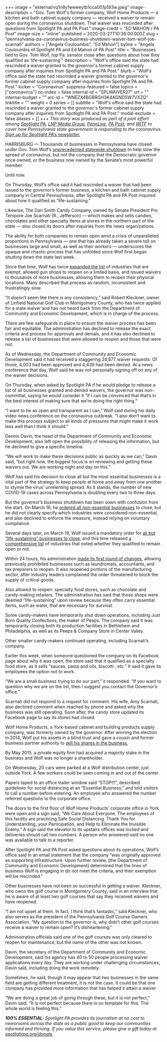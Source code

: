 +++
image = "external/vq1n8y1weweytb1cca001p193w.jpeg"
image-description = "Gov. Tom Wolf's former company, Wolf Home Products — a kitchen and bath cabinet supply company — received a waiver to remain open during the coronavirus shutdown. That waiver was rescinded after questions from Spotlight PA and PA Post."
image-credit = "ED MAHON / PA Post"
image-size = "inline"
published = 2020-03-27T10:36:00.000Z
slug = "pennsylvania-pa-coronavirus-business-shutdown-waiver-tom-wolf-joe-scarnati"
authors = ["Angela Couloumbis", "Ed Mahon"]
byline = "Angela Couloumbis of Spotlight PA and Ed Mahon of PA Post"
title = "Businesses tied to Gov. Tom Wolf, top Pa. senator close after questions about how they qualified as ‘life-sustaining’"
description = "Wolf's office said the state had rescinded a waiver granted to the governor's former cabinet supply company after inquiries from Spotlight PA and PA Post."
blurb = "Wolf's office said the state had rescinded a waiver granted to the governor's former cabinet supply company after inquiries from Spotlight PA and PA Post."
kicker = "Coronavirus"
suppress-featured = false
topics = ["coronavirus"]
no-index = false
internal-id = "SPLWAIVER27"
url = ""
internal-budget = ""
arc-id = "WNEZX4BGBRGH3K4AGND5W7VXZQ"
linktitle = ""
weight = 0
series = []
subtitle = "Wolf's office said the state had rescinded a waiver granted to the governor's former cabinet supply company after inquiries from Spotlight PA and PA Post."
modal-exclude = false
aliases = []
+++
<i>This story was produced as part of a joint effort among </i><a href="https://www.spotlightpa.org/"><i>Spotlight PA</i></a><i>, </i><a href="https://lancasteronline.com/"><i>LNP Media Group</i></a><i>, </i><a href="https://www.pennlive.com/"><i>PennLive</i></a><i>, </i><a href="https://papost.org/"><i>PA Post</i></a><i>, and </i><a href="https://www.witf.org/"><i>WITF</i></a><i> to cover how Pennsylvania state government is responding to the coronavirus. </i><a href="https://www.spotlightpa.org/newsletters"><i>Sign up for Spotlight PA’s newsletter.</i></a>

HARRISBURG — Thousands of businesses in Pennsylvania have closed under Gov. Tom Wolf’s <a href="https://www.spotlightpa.org/news/2020/03/pennsylvania-shutdown-lifesustaining-businesses-tom-wolf-shut-down/" target="_blank">unprecedented statewide shutdown</a> to help slow the spread of coronavirus, but not the company that the Democratic governor once owned, or the business now owned by the Senate’s most powerful member.

Until now.

On Thursday, Wolf’s office said it had rescinded a waiver that had been issued to the governor’s former business, a kitchen and bath cabinet supply company in Central Pennsylvania, after Spotlight PA and PA Post inquired about how it qualified as “life-sustaining."

Likewise, The Dan Smith Candy Company, owned by Senate President Pro Tempore Joe Scarnati (R., Jefferson) — which makes and sells candies, chocolates and other specialty items at stores in the northern part of the state — also closed its doors after inquiries from the news organizations.

The ability for both companies to remain open amid a crisis of unparalleled proportions in Pennsylvania — one that has already taken a severe toll on businesses large and small, as well as their workers — underscores the opaque and chaotic process that has unfolded since Wolf first began shutting down the state last week.

<script src="https://www.spotlightpa.org/embed.js" async></script><div data-spl-embed-version="1" data-spl-src="https://www.spotlightpa.org/embeds/donate/?teaser_text=Spotlight%20PA%20depends%20on%20your%20support%20to%20help%20power%20our%20essential%20accountability%20journalism%20about%20the%20state%20government.%20If%20you%20value%20important%20stories%20like%20this%20report%20on%20the%20response%20to%20the%20coronavirus%2C%20please%20make%20a%20donation%20now.&cta_text=YES%2C%20I%20WILL%20CONTRIBUTE"></div>

Since that time, Wolf has twice <a href="https://www.spotlightpa.org/news/2020/03/wolf-coronavirus-shutdown-businesses/" target=_blank>expanded the list</a> of industries that are exempt, allowed gun shops to reopen on a limited basis, and issued waivers to thousands of more businesses, allowing them to reopen their physical locations. Many described that process as random, inconsistent and frustratingly slow.

“It doesn’t seem like there is any consistency,” said Robert Kleckner, owner of Linfield National Golf Club in Montgomery County, who has twice applied for a state waiver and has not heard back from the Department of Community and Economic Development, which is in charge of the process.

There are few safeguards in place to ensure the waiver process has been fair and equitable. The administration has declined to release the exact criteria and process for approvals and denials, and it has also declined to release a list of businesses that were allowed to reopen and those that were not.

As of Wednesday, the Department of Community and Economic Development said it had received a staggering 24,877 waiver requests. Of those, 4,003 had been approved and 4,439 had been denied. At a news conference that day, Wolf said he was not personally signing off on any of the waiver decisions.

On Thursday, when asked by Spotlight PA if he would pledge to release a list of all businesses granted and denied waivers, the governor was non-committal, saying he would consider it “if I can be convinced that that’s in the best interest of making sure that we’re doing the right thing.”

“I want to be as open and transparent as I can,” Wolf said during his daily video news conference on the coronavirus outbreak. “I also don’t want to make this process subject to all kinds of pressures that might make it work less well than I think it should.”

Dennis Davin, the head of the Department of Community and Economic Development, also left open the possibility of releasing the information, but he declined to give a specific timeline.

“We will work to make these decisions public as quickly as we can,” Davin said, “but right now, the biggest focus is on reviewing and getting these waivers out. We are working night and day on this.”

Wolf has said his decision to close all but the most essential businesses is a vital part of the strategy to keep people at home and away from one another to stymie the virus’ unrelenting spread. As it stands, the number of new COVID-19 cases across Pennsylvania is doubling every two to three days.

<script src="https://www.spotlightpa.org/embed.js" async></script><div data-spl-embed-version="1" data-spl-src="https://www.spotlightpa.org/embeds/newsletter/"></div>

But the governor’s business shutdown has been sown with confusion from the start. On March 16, he <a href="https://www.spotlightpa.org/news/2020/03/pennsylvania-coronavirus-statewide-shutdown-tom-wolf-governor/" target=_blank>ordered all non-essential businesses</a> to close, but he did not clearly specify which industries were considered non-essential, and also declined to enforce the measure, instead relying on voluntary compliance.

Several days later, on March 19, Wolf issued a mandatory order for <a href="https://www.spotlightpa.org/news/2020/03/pennsylvania-shutdown-lifesustaining-businesses-tom-wolf-shut-down/" target="_blank">all but “life-sustaining” businesses to close</a>, and this time released <a href="https://www.scribd.com/document/452553026/UPDATED-2-30pm-March-24-2020-Industry-Operation-Guidance" target="_blank">a comprehensive list</a> of industries that noted whether they qualified to remain open or not.

Within 24 hours, his administration <a href="https://www.spotlightpa.org/news/2020/03/wolf-coronavirus-shutdown-businesses/" target=_blank>made its first round of changes</a>, allowing previously prohibited businesses such as laundromats, accountants, and tax preparers to reopen. It also reopened portions of the manufacturing sector, after industry leaders complained the order threatened to block the supply of critical goods.

Also allowed to reopen: specialty food stores, such as chocolate and candy-making retailers. The administration has said that those shops were deemed “life-sustaining” upon review because they often carry essential items, such as water, that are necessary for survival.

Some candy-makers have temporarily shut down operations, including Just Born Quality Confections, the maker of Peeps. The company said it was temporarily closing both its production facilities in Bethlehem and Philadelphia, as well as its Peeps &amp; Company Store in Center Valley.

Other smaller candy-makers continued operating, including Scarnati’s company.

Earlier this week, when someone questioned the company on its Facebook page about why it was open, the store said that it qualified as a specialty food store, as it sells “sauces, pasta and oils, biscotti , etc.” It said it gave its employees the option not to work.

“We are a small business trying to do our part,” it responded. “If you want to question why we are on the list, then I suggest you contact the Governor’s office.”

Scarnati did not respond to a request for comment. His wife, Amy Scarnati, also declined comment when reached by phone and asked why the business was still operating. Soon after, the candy store updated its Facebook page to say its stores had closed.

Wolf Home Products, a York-based cabinet and building products supply company, was formerly owned by the governor. After winning the election in 2014, Wolf put his assets in a blind trust and gave a cousin and former business partner authority to <a href="https://www.witf.org/2015/07/13/gov_tom_wolf_talks_sale_of_his_business_says_it_was_part_of_succession_plan/">sell his shares in the business.</a>

By May 2015, a private equity firm had acquired a majority stake in the business and Wolf was no longer a shareholder.

On Wednesday, 20 cars were parked at a Wolf distribution center, just outside York. A few workers could be seen coming in and out of the center.

Papers taped to an office trailer window said “STOP!!!”, described guidelines for social distancing at an “Essential Business," and told visitors to call a number before entering. An employee who answered the number referred questions to the corporate office.

The doors to the first floor of Wolf Home Products’ corporate office in York were open and a sign said, “We Care About Everyone. The employees of this facility are practicing Safe Social Distancing. Thank You for Understanding, your Participation, and Help to Eliminate the Invisible Enemy.” A sign said the elevator to its upstairs offices was locked and deliveries should call two numbers. A person who answered said no one was available to talk to a reporter.

After Spotlight PA and PA Post asked questions about its operations, Wolf’s office said in an email statement that the company “was originally approved as supporting infrastructure. Upon further review, \[the Department of Community and Economic Development] determined that the lines of business Wolf is engaging in do not meet the criteria, and their exemption will be rescinded.”

Other businesses have not been so successful in getting a waiver. Kleckner, who owns the golf course in Montgomery County, said in an interview that he is aware of at least two golf courses that say they received waivers and have reopened.

“I am not upset at them. In fact, I think that’s fantastic,” said Kleckner, who also serves as the president of the Pennsylvania Golf Course Owners Association. “My question to the governor is, why didn’t other golf courses receive a waiver to remain open? It’s disheartening.”

Administration officials said one of the golf courses was only cleared to reopen for maintenance, but the name of the other was not known.

Davin, the secretary of the Department of Community and Economic Development, said his agency has 40 to 50 people processing waiver applications every day. They are working under challenging circumstances, Davin said, including doing the work remotely.

Sometimes, he said, though it may appear that two businesses in the same field are getting different treatment, it is not the case. It could be that one company has provided more information that has helped it attain a waiver.

“We are doing a great job of going through these, but it is not perfect,” Davin said. “It is not perfect because there is no template for this. The whole world is feeling this.”

<i><b>100% ESSENTIAL: </b></i><i>Spotlight PA provides its journalism at no cost to newsrooms across the state as a public good to keep our communities informed and thriving. If you value this service, please give a gift today at </i><a href="https://www.spotlightpa.org/donate"><i>spotlightpa.org/donate</i></a><i>.</i>

<script src="https://www.spotlightpa.org/embed.js" async></script><div data-spl-embed-version="1" data-spl-src="https://www.spotlightpa.org/embeds/tips/?tip_text=Do%20you%20have%20a%20tip%20about%20%3Cb%3Ehow%20Pa.'s%20government%20is%20responding%20to%20the%20coronavirus%3C%2Fb%3E%3F%20Tell%20us."></div>
